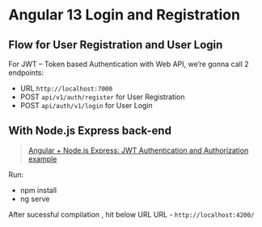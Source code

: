 # Angular 13 Login and Registration 

## Flow for User Registration and User Login
For JWT – Token based Authentication with Web API, we’re gonna call 2 endpoints:
- URL `http://localhost:7000`
- POST `api/v1/auth/register` for User Registration
- POST `api/auth/v1/login` for User Login



## With Node.js Express back-end

> [Angular + Node.js Express: JWT Authentication and Authorization example](https://bezkoder.com/node-js-angular-13-jwt-auth/)


Run:

- npm install
- ng serve

After sucessful compilation , hit below URL
URL - `http://localhost:4200/`